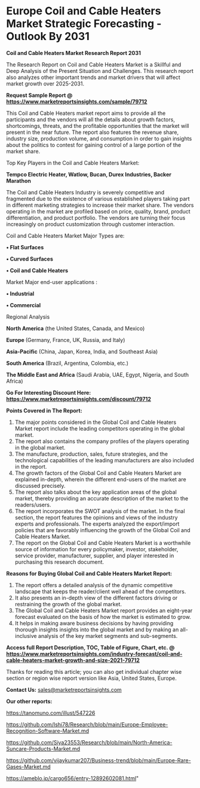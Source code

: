 # Europe Coil and Cable Heaters Market Strategic Forecasting - Outlook By 2031

<strong>Coil and Cable Heaters Market Research Report 2031</strong>

The Research Report on Coil and Cable Heaters Market is a Skillful and Deep Analysis of the Present Situation and Challenges. This research report also analyzes other important trends and market drivers that will affect market growth over 2025-2031.

<strong>Request Sample Report @ <a href=https://www.marketreportsinsights.com/sample/79712>https://www.marketreportsinsights.com/sample/79712</a></strong>

This Coil and Cable Heaters market report aims to provide all the participants and the vendors will all the details about growth factors, shortcomings, threats, and the profitable opportunities that the market will present in the near future. The report also features the revenue share, industry size, production volume, and consumption in order to gain insights about the politics to contest for gaining control of a large portion of the market share.

Top Key Players in the Coil and Cable Heaters Market:

<strong>Tempco Electric Heater, Watlow, Bucan, Durex Industries, Backer Marathon</strong>

The Coil and Cable Heaters Industry is severely competitive and fragmented due to the existence of various established players taking part in different marketing strategies to increase their market share. The vendors operating in the market are profiled based on price, quality, brand, product differentiation, and product portfolio. The vendors are turning their focus increasingly on product customization through customer interaction.

Coil and Cable Heaters Market Major Types are:

<strong>• Flat Surfaces

• Curved Surfaces

• Coil and Cable Heaters</strong>

Market Major end-user applications :

<strong>• Industrial

• Commercial</strong>

Regional Analysis

</u><strong><b>North America</b></strong> (the United States, Canada, and Mexico)

<strong><b>Europe </b></strong>(Germany, France, UK, Russia, and Italy)

<strong><b>Asia-Pacific</b></strong> (China, Japan, Korea, India, and Southeast Asia)

<strong><b>South America</b></strong> (Brazil, Argentina, Colombia, etc.)

<strong><b>The Middle East and Africa</b></strong> (Saudi Arabia, UAE, Egypt, Nigeria, and South Africa)

<strong>Go For Interesting Discount Here: <a href=https://www.marketreportsinsights.com/discount/79712>https://www.marketreportsinsights.com/discount/79712</a></strong>

<strong>Points Covered in The Report:</strong>
<ol>
  <li>The major points considered in the Global Coil and Cable Heaters Market report include the leading competitors operating in the global market.</li>
  <li>The report also contains the company profiles of the players operating in the global market.</li>
  <li>The manufacture, production, sales, future strategies, and the technological capabilities of the leading manufacturers are also included in the report.</li>
  <li>The growth factors of the Global Coil and Cable Heaters Market are explained in-depth, wherein the different end-users of the market are discussed precisely.</li>
  <li>The report also talks about the key application areas of the global market, thereby providing an accurate description of the market to the readers/users.</li>
  <li>The report incorporates the SWOT analysis of the market. In the final section, the report features the opinions and views of the industry experts and professionals. The experts analyzed the export/import policies that are favorably influencing the growth of the Global Coil and Cable Heaters Market.</li>
  <li>The report on the Global Coil and Cable Heaters Market is a worthwhile source of information for every policymaker, investor, stakeholder, service provider, manufacturer, supplier, and player interested in purchasing this research document.</li>
</ol>
<strong>Reasons for Buying Global Coil and Cable Heaters Market Report:</strong>

<ol>
  <li>The report offers a detailed analysis of the dynamic competitive landscape that keeps the reader/client well ahead of the competitors.</li>
  <li>It also presents an in-depth view of the different factors driving or restraining the growth of the global market.</li>
  <li>The Global Coil and Cable Heaters Market report provides an eight-year forecast evaluated on the basis of how the market is estimated to grow.</li>
  <li>It helps in making aware business decisions by having providing thorough insights insights into the global market and by making an all-inclusive analysis of the key market segments and sub-segments.</li>
</ol>
<strong>Access full Report Description, TOC, Table of Figure, Chart, etc. @ <a href=https://www.marketreportsinsights.com/industry-forecast/coil-and-cable-heaters-market-growth-and-size-2021-79712>https://www.marketreportsinsights.com/industry-forecast/coil-and-cable-heaters-market-growth-and-size-2021-79712</a></strong>


Thanks for reading this article; you can also get individual chapter wise section or region wise report version like Asia, United States, Europe.

<strong>Contact Us:</strong>
sales@marketreportsinsights.com

<strong>Our other reports:</strong>

<a href=https://tanomuno.com/illust/547226>https://tanomuno.com/illust/547226</a>

<a href=https://github.com/Ishi78/Research/blob/main/Europe-Employee-Recognition-Software-Market.md>https://github.com/Ishi78/Research/blob/main/Europe-Employee-Recognition-Software-Market.md</a>

<a href=https://github.com/Siya23553/Research/blob/main/North-America-Suncare-Products-Market.md>https://github.com/Siya23553/Research/blob/main/North-America-Suncare-Products-Market.md</a>

<a href=https://github.com/vijaykumar207/Business-trend/blob/main/Europe-Rare-Gases-Market.md>https://github.com/vijaykumar207/Business-trend/blob/main/Europe-Rare-Gases-Market.md</a>

<a href=https://ameblo.jp/cargo656/entry-12892602081.html>https://ameblo.jp/cargo656/entry-12892602081.html</a>"
